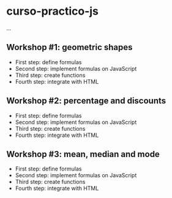 # curso-practico-js

...

## Workshop #1: geometric shapes

- First step: define formulas
- Second step: implement formulas on JavaScript
- Third step: create functions
- Fourth step: integrate with HTML

## Workshop #2: percentage and discounts

- First step: define formulas
- Second step: implement formulas on JavaScript
- Third step: create functions
- Fourth step: integrate with HTML

## Workshop #3: mean, median and mode

- First step: define formulas
- Second step: implement formulas on JavaScript
- Third step: create functions
- Fourth step: integrate with HTML
